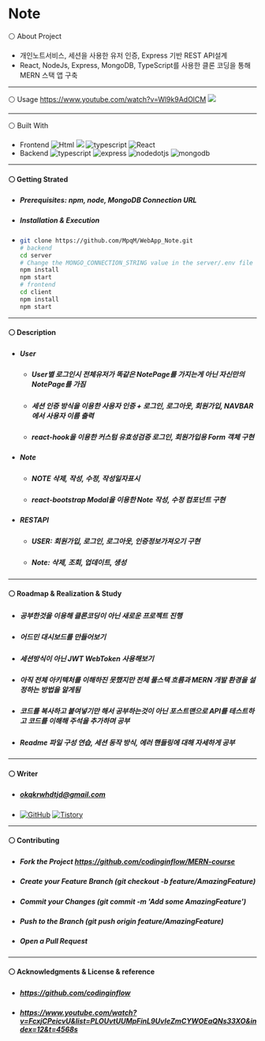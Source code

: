 # Note
⚪ About Project
* 개인노트서비스, 세션을 사용한 유저 인증, Express 기반 REST API설계
* React, NodeJs, Express, MongoDB, TypeScript를 사용한 클론 코딩을 통해 MERN 스택 앱 구축

* * *
⚪ Usage
https://www.youtube.com/watch?v=Wl9k9AdOlCM
<a align = "center" ><img src = https://user-images.githubusercontent.com/79093184/259305883-7dabfc3f-db6f-4862-b8bb-8b6b143eba7d.png></a>

* * *
⚪ Built With
* Frontend
<img alt="Html" src ="https://img.shields.io/badge/HTML5-E34F26.svg?&style=for-the-badge&logo=HTML5&logoColor=white"/> <img src="https://img.shields.io/badge/CSS-1572B6?style=for-the-badge&logo=CSS3&logoColor=white"> <img alt="typescript" src ="https://img.shields.io/badge/typescript-3178C6.svg?&style=for-the-badge&logo=typescript&logoColor=white"/> <img alt="React" src ="https://img.shields.io/badge/react-61DAFB.svg?&style=for-the-badge&logo=React&logoColor=white"/>
* Backend
<img alt="typescript" src ="https://img.shields.io/badge/typescript-3178C6.svg?&style=for-the-badge&logo=typescript&logoColor=white"/> <img alt="express" src ="https://img.shields.io/badge/express-339933.svg?&style=for-the-badge&logo=express&logoColor=white"/> <img alt="nodedotjs" src ="https://img.shields.io/badge/nodejs-339933.svg?&style=for-the-badge&logo=nodedotjs&logoColor=white"/> <img alt="mongodb" src ="https://img.shields.io/badge/mongodb-339933.svg?&style=for-the-badge&logo=mongodb&logoColor=white"/>

* * *
#### ⚪ Getting Strated
* ##### Prerequisites: npm, node, MongoDB Connection URL
* ##### Installation & Execution
*  ```bash
   git clone https://github.com/MpqM/WebApp_Note.git
   # backend
   cd server
   # Change the MONGO_CONNECTION_STRING value in the server/.env file with yours
   npm install
   npm start
   # frontend
   cd client
   npm install
   npm start
   ```

* * *
#### ⚪ Description 
* ##### User
    * ##### User별 로그인시 전체유저가 똑같은 NotePage를 가지는게 아닌 자신만의 NotePage를 가짐
    * ##### 세션 인증 방식을 이용한 사용자 인증 + 로그인, 로그아웃, 회원가입, NAVBAR에서 사용자 이름 출력
    * ##### react-hook을 이용한 커스텀 유효성검증 로그인, 회원가입용 Form 객체 구현
* ##### Note
    * ##### NOTE 삭제, 작성, 수정, 작성일자표시
    * ##### react-bootstrap Modal을 이용한 Note 작성, 수정 컴포넌트 구현
* ##### RESTAPI
   * ##### USER: 회원가입, 로그인, 로그아웃, 인증정보가져오기 구현
   * ##### Note: 삭제, 조회, 업데이트, 생성

* * *
#### ⚪ Roadmap & Realization & Study
* ##### 공부한것을 이용해 클론코딩이 아닌 새로운 프로젝트 진행
* ##### 어드민 대시보드를 만들어보기
* ##### 세션방식이 아닌 JWT WebToken 사용해보기
* ##### 아직 전체 아키텍처를 이해하진 못했지만 전체 풀스택 흐름과 MERN 개발 환경을 설정하는 방법을 알게됨
* ##### 코드를 복사하고 붙여넣기만 해서 공부하는것이 아닌 포스트맨으로 API를 테스트하고 코드를 이해해 주석을 추가하며 공부
* ##### Readme 파일 구성 연습, 세션 동작 방식, 에러 핸들링에 대해 자세하게 공부

* * *
#### ⚪ Writer
* ##### okqkrwhdtjd@gmail.com
* <a href = "https://github.com/MpqM"><img alt="GitHub" src ="https://img.shields.io/badge/GitHub-181717.svg?&style=for-the-badge&logo=GitHub&logoColor=white"/></a> <a href = "https://MpqM.tistory.com/"> <img alt="Tistory" src ="https://img.shields.io/badge/Tistory-white.svg?&style=for-the-badge"/></a>

* * *
#### ⚪ Contributing
* ##### Fork the Project https://github.com/codinginflow/MERN-course
* ##### Create your Feature Branch (git checkout -b feature/AmazingFeature)
* ##### Commit your Changes (git commit -m 'Add some AmazingFeature')
* ##### Push to the Branch (git push origin feature/AmazingFeature)
* ##### Open a Pull Request
  
* * *
#### ⚪ Acknowledgments & License & reference
* ##### https://github.com/codinginflow
* ##### https://www.youtube.com/watch?v=FcxjCPeicvU&list=PLOUvtUUMpFinL9UvIeZmCYWOEaQNs33XO&index=12&t=4568s

